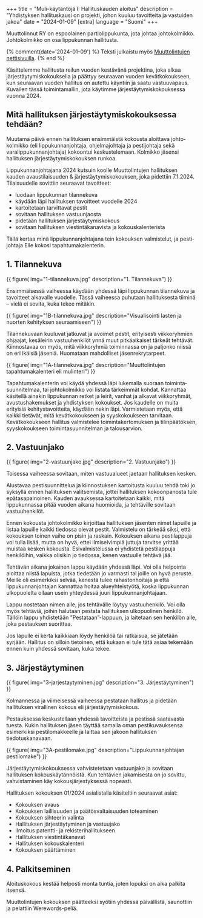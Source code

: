+++
title = "Muli-käytäntöjä I: Hallituskauden aloitus"
description = "Yhdistyksen hallituskausi on projekti, johon kuuluu tavoitteita ja vastuiden jakoa"
date = "2024-01-09"
[extra]
language = "Suomi"
+++

Muuttolinnut RY on espoolainen partio&shy;lippukunta, jota johtaa johto&shy;kolmikko. Johto&shy;kolmikko on osa lippukunnan hallitusta.

{% comment(date='2024-01-09') %}
Teksti julkaistu myös [Muuttolintujen nettisivuilla](https://muuttolinnut.fi/hallituskauden-aloitus/).
{% end %}


Käsittelemme hallitusta reilun vuoden kestävänä projektina, joka alkaa järjestäytymis­kokouksella ja päättyy seuraavan vuoden kevät­kokoukseen, kun seuraavan vuoden hallitus on autettu käyntiin ja saatu vastuu­vapaus. Kuvailen tässä toimintamallin, jota käytimme järjestäytymiskokouksessa vuonna 2024.

## Mitä hallituksen järjestäytymiskokouksessa tehdään?

Muutama päivä ennen hallituksen ensimmäistä kokousta aloittava johto­kolmikko (eli lippukunnan­johtaja, ohjelma­johtaja ja pesti­johtaja sekä varalippu­kunnan­johtaja) kokoontui keskustelemaan. Kolmikko jäsensi hallituksen järjestäytymiskokouksen runkoa.

Lippukunnanjohtajana 2024 kutsuin koolle Muuttolintujen hallituksen kauden avaustilaisuuden & järjestäytymiskokouksen, joka pidettiin 7.1.2024. Tilaisuudelle sovittiin seuraavat tavoitteet:

- luodaan lippukunnan tilannekuva
- käydään läpi hallituksen tavoitteet vuodelle 2024
- kartoitetaan tarvittavat pestit
- sovitaan hallituksen vastuunjaosta
- pidetään hallituksen järjestäytymiskokous
- sovitaan hallituksen viestintäkanavista ja kokouskalenterista

Tällä kertaa minä lippukunnan­johtajana tein kokouksen valmis­telut, ja pesti­johtaja Elle kokosi tapahtuma­kalenterin.

## 1. Tilannekuva

{{
    figure(
        img="1-tilannekuva.jpg"
        description="1. Tilannekuva")
}}

Ensimmäisessä vaiheessa käydään yhdessä läpi lippukunnan tilannekuva ja tavoitteet alkavalle vuodelle. Tässä vaiheessa puhutaan hallituksesta tiiminä – vielä ei sovita, kuka tekee mitäkin.


{{
    figure(
        img="1B-tilannekuva.jpg"
        description="Visualisointi lasten ja nuorten kehityksen seuraamiseen")
}}

Tilannekuvaan kuuluvat jatkuvat ja avoimet pestit, erityisesti viikkoryhmien ohjaajat, kesäleirin vastuuhenkilöt ynnä muut pitkäaikaiset tärkeät tehtävät. Kiinnostavaa on myös, mitä viikkoryhmiä toiminnassa on ja paljonko niissä on eri ikäisiä jäseniä. Huomataan mahdolliset jäsenrekrytarpeet.


{{
    figure(
        img="1A-tilannekuva.jpg"
        description="Muuttolintujen tapahtumakalenteri eli mulinteri")
}}

Tapahtumakalenterin voi käydä yhdessä läpi lukemalla suoraan toiminta­suunnitelmaa, tai johtokolmikko voi listata tärkeimmät kohdat. Kannattaa käsitellä ainakin lippukunnan retket ja leirit, vanhat ja alkavat viikkoryhmät, avustushakemukset ja yhdistyksen kokoukset. Jos kaudelle on muita erityisiä kehitystavoitteita, käydään nekin läpi. Varmistetaan myös, että kaikki tietävät, mitä kevätkokoukseen ja syyskokoukseen tarvitaan. Kevätkokoukseen hallitus valmistelee toimintakertomuksen ja tilinpäätöksen, syyskokoukseen toimintasuunnitelman ja talousarvion.


## 2. Vastuunjako

{{
    figure(
        img="2-vastuunjako.jpg"
        description="2. Vastuunjako")
}}

Toisessa vaiheessa sovitaan, miten vastuualueet jaetaan hallituksen kesken.

Alustavaa pestisuunnittelua ja kiinnostuksen kartoitusta kuuluu tehdä toki jo syksyllä ennen hallituksen valitsemista, jottei hallituksen kokoonpanosta tule epätasapainoinen. Kauden avauksessa kartoitetaan kaikki, mitä lippukunnassa pitää vuoden aikana huomioida, ja tehtäville sovitaan vastuuhenkilöt.

Ennen kokousta johtokolmikko kirjoittaa hallituksen jäsenten nimet lapuille ja listaa lapuille kaikki tiedossa olevat pestit. Valmistelu on tärkeää siksi, että kokouksen toinen vaihe on pisin ja raskain. Kokouksen aikana pestilappuja voi tulla lisää, mutta on hyvä, ettei ilmiselvimpiä juttuja tarvitse yrittää muistaa kesken kokousta. Esivalmistelussa ei yhdistetä pestilappuja henkilöihin, vaikka olisikin jo tiedossa, kenen vastuulle tehtävä jää.

Tehtävän aikana jokainen lappu käydään yhdessä läpi. Voi olla helpointa aloittaa niistä lapuista, jotka tiedetään jo varmasti tai joille on hyvä peruste. Meille oli esimerkiksi selvää, kenestä tulee rahastonhoitaja ja että lippukunnanjohtajan kannattaa hoitaa alueyhteistyötä, koska lippukunnan ulkopuolelta ollaan usein yhteydessä juuri lippukunnanjohtajaan.

Lappu nostetaan nimen alle, jos tehtävälle löytyy vastuuhenkilö. Voi olla myös tehtäviä, joihin halutaan pestata hallituksen ulkopuolinen henkilö. Tällöin lappu yhdistetään ”Pestataan”-lappuun, ja laitetaan sen henkilön alle, joka pestauksen suorittaa.

Jos lapulle ei kerta kaikkiaan löydy henkilöä tai ratkaisua, se jätetään syrjään. Hallitus on silloin tietoinen, että kukaan ei tule tätä asiaa tekemään ennen kuin yhdessä sovitaan, kuka tekee.

## 3. Järjestäytyminen

{{
    figure(
        img="3-jarjestaytyminen.jpg"
        description="3. Järjestäytyminen")
}}

Kolmannessa ja viimeisessä vaiheessa pestataan hallitus ja pidetään hallituksen virallinen kokous eli järjestäytymiskokous. 

Pestauksessa keskustellaan yhdessä tavoitteista ja pestissä saatavasta tuesta. Kukin hallituksen jäsen täyttää samalla oman pestikuvauksensa esimerkiksi pestilomakkeelle ja laittaa sen jakoon hallituksen tiedotuskanavaan.


{{
    figure(
        img="3A-pestilomake.jpg"
        description="Lippukunnanjohtajan pestilomake")
}}

Järjestäytymiskokouksessa vahvistetetaan vastuunjako ja sovitaan hallituksen kokouskäytännöistä. Kun tehtävien jakamisesta on jo sovittu, vahvistaminen käy kokousjärjestyksessä nopeasti.

Hallituksen kokouksen 01/2024 asialistalla käsiteltiin seuraavat asiat:

- Kokouksen avaus
- Kokouksen laillisuuden ja päätösvaltaisuuden toteaminen
- Kokouksen sihteerin valinta
- Hallituksen järjestäytyminen ja vastuujako
- Ilmoitus patentti- ja rekisterihallitukseen
- Hallituksen viestintäkanavat
- Hallituksen kokouskalenteri
- Kokouksen päättäminen

## 4. Palkitseminen

Aloituskokous kestää helposti monta tuntia, joten lopuksi on aika palkita itsensä.

Muuttolintujen kokouksen päätteeksi syötiin yhdessä päivällistä, saunottiin ja pelattiin Werewords-peliä.